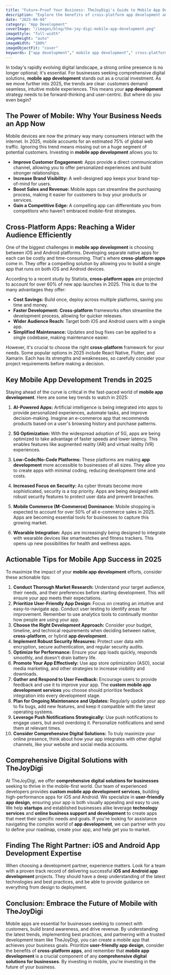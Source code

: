 ```yaml
---
title: "Future-Proof Your Business: TheJoyDigi's Guide to Mobile App Development and Cross-Platform Apps"
description: "Explore the benefits of cross-platform app development and learn how to reach a wider audience with a single codebase. TheJoyDigi provides insights into the latest frameworks and tools for building high-performance mobile apps."
date: "2025-04-04"
category: "App Development"
coverImage: "/images/blog/the-joy-digi-mobile-app-development.png"
imageStyle: "full-width"
imageHeight: "auto"
imageWidth: "100%"
imageObjectFit: "cover"
keywords: ["app development"," mobile app development"," cross-platform apps","custom mobile app development services"," iOS and Android app development"," user-friendly app design"]
---
```


In today's rapidly evolving digital landscape, a strong online presence is no longer optional; it's essential. For businesses seeking comprehensive digital solutions, **mobile app development** stands out as a crucial investment. As we move further into 2025, the trends are clear: customers demand seamless, intuitive mobile experiences. This means your **app development** strategy needs to be forward-thinking and user-centric. But where do you even begin?

## The Power of Mobile: Why Your Business Needs an App Now

Mobile devices are now the primary way many consumers interact with the internet. In 2025, mobile accounts for an estimated 75% of global web traffic. Ignoring this trend means missing out on a huge segment of potential customers. Investing in **mobile app development** allows you to:

*   **Improve Customer Engagement:** Apps provide a direct communication channel, allowing you to offer personalized experiences and build stronger relationships.
*   **Increase Brand Visibility:** A well-designed app keeps your brand top-of-mind for users.
*   **Boost Sales and Revenue:** Mobile apps can streamline the purchasing process, making it easier for customers to buy your products or services.
*   **Gain a Competitive Edge:** A compelling app can differentiate you from competitors who haven’t embraced mobile-first strategies.

## Cross-Platform Apps: Reaching a Wider Audience Efficiently

One of the biggest challenges in **mobile app development** is choosing between iOS and Android platforms. Developing separate native apps for each can be costly and time-consuming. That's where **cross-platform apps** come in. They offer a compelling solution by allowing you to build a single app that runs on both iOS and Android devices.

According to a recent study by Statista, **cross-platform apps** are projected to account for over 60% of new app launches in 2025. This is due to the many advantages they offer:

*   **Cost Savings:** Build once, deploy across multiple platforms, saving you time and money.
*   **Faster Development:** **Cross-platform** frameworks often streamline the development process, allowing for quicker releases.
*   **Wider Audience Reach:** Target both iOS and Android users with a single app.
*   **Simplified Maintenance:** Updates and bug fixes can be applied to a single codebase, making maintenance easier.

However, it's crucial to choose the right **cross-platform** framework for your needs. Some popular options in 2025 include React Native, Flutter, and Xamarin. Each has its strengths and weaknesses, so carefully consider your project requirements before making a decision.

## Key Mobile App Development Trends in 2025

Staying ahead of the curve is critical in the fast-paced world of **mobile app development**. Here are some key trends to watch in 2025:

1.  **AI-Powered Apps:** Artificial intelligence is being integrated into apps to provide personalized experiences, automate tasks, and improve decision-making. Imagine an e-commerce app that recommends products based on a user's browsing history and purchase patterns.

2.  **5G Optimization:** With the widespread adoption of 5G, apps are being optimized to take advantage of faster speeds and lower latency. This enables features like augmented reality (AR) and virtual reality (VR) experiences.

3.  **Low-Code/No-Code Platforms:** These platforms are making **app development** more accessible to businesses of all sizes. They allow you to create apps with minimal coding, reducing development time and costs.

4.  **Increased Focus on Security:** As cyber threats become more sophisticated, security is a top priority. Apps are being designed with robust security features to protect user data and prevent breaches.

5.  **Mobile Commerce (M-Commerce) Dominance:** Mobile shopping is expected to account for over 50% of all e-commerce sales in 2025. Apps are becoming essential tools for businesses to capture this growing market.

6.  **Wearable Integration:** Apps are increasingly being designed to integrate with wearable devices like smartwatches and fitness trackers. This opens up new possibilities for health and wellness apps.

## Actionable Tips for Mobile App Success in 2025

To maximize the impact of your **mobile app development** efforts, consider these actionable tips:

1.  **Conduct Thorough Market Research:** Understand your target audience, their needs, and their preferences before starting development. This will ensure your app meets their expectations.
2.  **Prioritize User-Friendly App Design:** Focus on creating an intuitive and easy-to-navigate app. Conduct user testing to identify areas for improvement. Remember to use analytics tools to continually monitor how people are using your app.
3.  **Choose the Right Development Approach:** Consider your budget, timeline, and technical requirements when deciding between native, **cross-platform**, or hybrid **app development**.
4.  **Implement Robust Security Measures:** Protect user data with encryption, secure authentication, and regular security audits.
5.  **Optimize for Performance:** Ensure your app loads quickly, responds smoothly, and doesn't drain battery life.
6.  **Promote Your App Effectively:** Use app store optimization (ASO), social media marketing, and other strategies to increase visibility and downloads.
7.  **Gather and Respond to User Feedback:** Encourage users to provide feedback and use it to improve your app. The **custom mobile app development services** you choose should prioritize feedback integration into every development stage.
8.  **Plan for Ongoing Maintenance and Updates:** Regularly update your app to fix bugs, add new features, and keep it compatible with the latest operating systems.
9.  **Leverage Push Notifications Strategically:** Use push notifications to engage users, but avoid overdoing it. Personalize notifications and send them at relevant times.
10. **Consider Comprehensive Digital Solutions:** To truly maximize your online presence, think about how your app integrates with other digital channels, like your website and social media accounts.

## Comprehensive Digital Solutions with TheJoyDigi

At TheJoyDigi, we offer **comprehensive digital solutions for businesses** seeking to thrive in the mobile-first world. Our team of experienced developers provides **custom mobile app development services**, building high-performance apps for iOS and Android. We specialize in **user-friendly app design**, ensuring your app is both visually appealing and easy to use. We help **startups** and established businesses alike leverage **technology services** and **online business support and development** to create apps that meet their specific needs and goals. If you're looking for assistance navigating the complex world of **app development**, we can partner with you to define your roadmap, create your app, and help get you to market.

## Finding The Right Partner: iOS and Android App Development Expertise

When choosing a development partner, experience matters. Look for a team with a proven track record of delivering successful **iOS and Android app development** projects. They should have a deep understanding of the latest technologies and best practices, and be able to provide guidance on everything from design to deployment.

## Conclusion: Embrace the Future of Mobile with TheJoyDigi

Mobile apps are essential for businesses seeking to connect with customers, build brand awareness, and drive revenue. By understanding the latest trends, implementing best practices, and partnering with a trusted development team like TheJoyDigi, you can create a mobile app that achieves your business goals. Prioritize **user-friendly app design**, consider the benefits of **cross-platform apps**, and remember that **mobile app development** is a crucial component of any **comprehensive digital solutions for businesses**. By investing in mobile, you're investing in the future of your business.